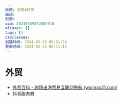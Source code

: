 ```yaml
---
标题: 电商&外贸
描述: 
封面: 
uid: 20240569262806916
aliases: []
tags: []
cssclasses: 
创建时间: 2024-02-20 08:31:56
更新时间: 2024-02-23 08:11:14
---
```


# 外贸

- [外贸百科 - 跨境出海贸易互联网导航 (waimao21.com)](https://waimao21.com/)
- 抖音服务商
